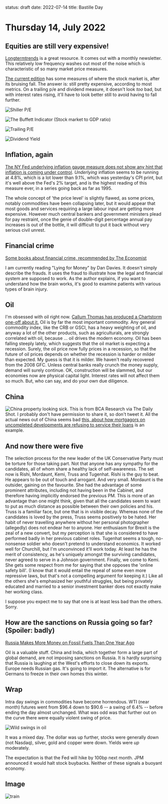 status: draft
date: 2022-07-14
title: Bastille Day

# Thursday 14, July 2022

## Equities are still very expensive!

[Longtermtrends](https://www.longtermtrends.net/) is a great resource. It comes out with a monthly newsletter.
This relatively low frequency washes out most of the noise which is characteristic of so many market price measures.

[The current edition](https://australis.eocampaign1.com/web-version?ep=2&lc=2c0e57c9-0070-11ec-96e5-06b4694bee2a&p=1ce6e87d-ffca-11ec-9258-0241b9615763&pt=campaign&t=1657710132&s=4ae16c1326d5edd62c818bd8d532c61730d062dd45c8e7d1d9fc373133fce0a8) has some measures of where the stock market is, after its bruising fall.
The answer is: still pretty expensive, according to most metrics.
On a trailing p/e and dividend measure, it doesn't look _too_ bad, but with interest rates rising, it'll have to look better still to avoid having to fall further.

![Shiller P/E](https://gallery.eocampaign1.com/244c9853-ad1c-11eb-a3d0-06b4694bee2a%2F1657621114431-Screenshot+2022-07-12+at+12.16.34.png)

![The Buffett Indicator (Stock market to GDP ratio)](https://gallery.eocampaign1.com/244c9853-ad1c-11eb-a3d0-06b4694bee2a%2F1657621093976-Screenshot+2022-07-12+at+12.16.21.png)

![Trailing P/E](https://gallery.eocampaign1.com/244c9853-ad1c-11eb-a3d0-06b4694bee2a%2F1657621106722-Screenshot+2022-07-12+at+12.16.10.png)

![Dividend Yield](https://gallery.eocampaign1.com/244c9853-ad1c-11eb-a3d0-06b4694bee2a%2F1657621121663-Screenshot+2022-07-12+at+12.16.51.png)

## Inflation, again

[The NY Fed underlying inflation gauge measure does not show any hint that inflation is coming under control](https://www.newyorkfed.org/research/policy/underlying-inflation-gauge). 
_Underlying_ inflation seems to be running at 4.8%, which is a lot lower than 9.1%, which was yesterday's CPI print, but it's well above the Fed's 2% target, and is the highest reading of this measure ever, in a series going back as far as 1995.

The whole concept of 'the price level' is slightly flawed, as some prices, notably commodities have been collapsing later, but it would appear that most goods and services requiring a large labour input are getting more expensive.
However much central bankers and government ministers plead for pay restraint, once the genie of double-digit percentage annual pay increases is out of the bottle, it will difficult to put it back without very serious civil unrest.

## Financial crime


[Some books about financial crime, recommended by The Economist](https://www.economist.com/the-economist-reads/2022/07/11/the-best-books-to-read-to-understand-financial-crime?utm_content=article-link-4&etear=nl_today_4&utm_campaign=a.the-economist-today&utm_medium=email.internal-newsletter.np&utm_source=salesforce-marketing-cloud&utm_term=7/13/2022&utm_id=1234702)

I am currently reading "Lying for Money" by Dan Davies. It doesn't simply describe the frauds. It uses the fraud to illustrate how the legal and financial system are supposed to work. As the author explains, if you want to understand how the brain works, it's good to examine patients with various types of brain injury. 

## Oil

I'm obsessed with oil right now.
[Callum Thomas has produced a Chartstorm one-off about it.](https://chartstorm.substack.com/p/off-topic-chartstorm-oil-and-energy?r=nmbt&s=r&utm_campaign=post&utm_medium=email)
Oil is by far the most important commodity.
Any general commodity index, like the CRB or GSCI, has a heavy weighting of oil, and anyway a lot of the other products, such as agriculturals, are strongly correlated with oil, because ... oil drives the modern economy.
Oil has been falling steeply lately, which suggests that the oil market is expecting a recession. 
Surely, the oil price now fully prices in a recession, so that the future of oil prices depends on whether the recession is harder or milder than expected.
My guess is that it is milder. We haven't really recovered from the 2008 GFC. Unless central banks really crunch the money supply, demand will surely continue. 
OK, construction will be slammed, but our economies now are physical capital light. 
Interest rates will not affect them so much. 
But, who can say, and do your own due diligence.

## China

![China property looking sick](https://thedailyshot.com/wp-content/uploads/CH-Property-stocks2207140429.png).
This is from BCA Research via The Daily Shot. I probably don't have permission to share it, so don't tweet it.
All the actual news out of China seems bad [this, about how mortgagors on uncompleted developments are refusing to service their loans](https://www.zerohedge.com/markets/china-verge-violent-debt-jubilee-thousands-disgruntled-homebuyers-refuse-pay-their-mortgage) is an example. 

## And now there were five

The selection process for the new leader of the UK Conservative Party must be torture for those taking part.
Not that anyone has any sympathy for the candidates, all of whom share a healthy lack of self-awareness.
The set now is Rishi, Mordaunt, Kemi, Truss and Tugenhat. 
Rishi is the guy to beat. He appears to be out of touch and arrogant. And very small.
Mordaunt is the outsider, gaining on the favourite. 
She had the advantage of some prominent attributes, including not having been in the Cabinet, and therefore having implicitly endorsed the previous PM. This is more of an advantage than one might think, given that all the candidates seem to want to put as much distance as possible between their own policies and his.
Truss is a familiar face, but one that is in visible decay. Whereas none of the candidates is loved by the press, Truss seems positively to be hated. Her habit of never travelling anywhere without her personal photographer (allegedly) does not endear her to anyone. Her enthusiasm for Brexit is the zeal of a new convert, but my perception is that she is considered to have performed badly in her previous cabinet roles.
Tugenhat seems a tough, no-nonsense soldier who doesn't pretend to understand economics. 
It worked well for Churchill, but I'm unconvinced it'll work today.
At least he has the merit of consistency, as he's uniquely amongst the surviving candidates, never agreed to serve in a Johnson government.
Finally, we come to Kemi. She gets some respect from me for saying that she opposes the 'online safety bill'. 
(I know that it would entail the repeal of some even more repressive laws, but that's not a compelling argument for keeping it.) Like all the others she's emphasized her youthful struggles, but being privately educated and married to a senior investment banker does not exactly make her working class. 

I suppose you expect me to say that one is at least less bad than the others. Sorry.

## How are the sanctions on Russia going so far? (Spoiler: badly)

[Russia Makes More Money on Fossil Fuels Than One Year Ago](https://www.statista.com/chart/27615/daily-russian-fossil-fuel-revenues-in-may-2021-may-2022-and-components-of-change/)

Oil is a valuable stuff. China and India, which together form a large part of global demand, are not imposing sanctions on Russia. It is hardly surprising that Russia is laughing at the West's efforts to close down its exports.
Europe needs Russian gas. It's going to import it. The alternative is for Germans to freeze in their own homes this winter.


## Wrap

Intra day swings in commodities have become horrendous.
WTI (near month) futures went from $96.4 down to $90.6 -- a swing of 6.4% -- before ending the day almost unchanged.
What was odd was that further out on the curve there were equally violent swing of price.

![Wild swings in oil](https://tvc-invdn-com.investing.com/data/tvc_65aefb37094217d110b255ab4ffc5e6d.png)

It was a mixed day. The dollar was up further, stocks were generally down (not Nasdaq), silver, gold and copper were down.
Yields were _up_ moderately.

The expectation is that the Fed will hike by 100bp next month.
JPM announced it would halt stock buybacks.
Neither of these signals a buoyant economy.

## Image

![train](https://pbs.twimg.com/media/FXpbXX_VUAQw3v8?format=jpg&name=900x900)


